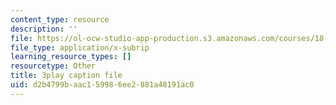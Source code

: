 ```yaml
---
content_type: resource
description: ''
file: https://ol-ocw-studio-app-production.s3.amazonaws.com/courses/18-01sc-single-variable-calculus-fall-2010/d2b4799baac159986ee2881a48191ac0_PNTnmH6jsRI.srt
file_type: application/x-subrip
learning_resource_types: []
resourcetype: Other
title: 3play caption file
uid: d2b4799b-aac1-5998-6ee2-881a48191ac0
---
```


